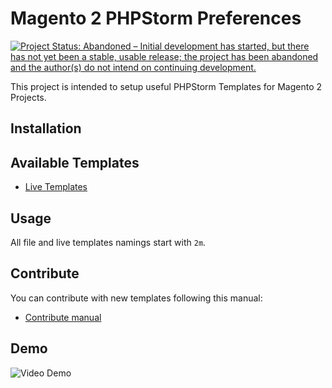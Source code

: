 # Magento 2 PHPStorm Preferences

[![Project Status: Abandoned – Initial development has started, but there has not yet been a stable, usable release; the project has been abandoned and the author(s) do not intend on continuing development.](http://www.repostatus.org/badges/latest/abandoned.svg)](http://www.repostatus.org/#abandoned)

This project is intended to setup useful PHPStorm Templates for Magento 2 Projects.

## Installation

## Available Templates

* [Live Templates](docs/liveTemplates.md)

## Usage

All file and live templates namings start with `2m`.

## Contribute

You can contribute with new templates following this manual:

* [Contribute manual](./docs/contribute.md)

## Demo

![Video Demo](docs/img/video-demo.gif)
